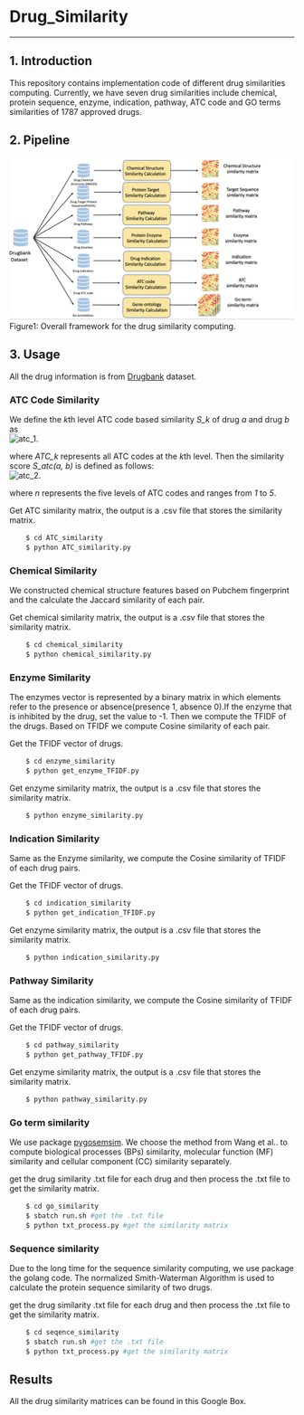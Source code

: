 # Drug_Similarity
------------------
## 1. Introduction
This repository contains implementation code of different drug similarities computing. Currently, we have seven drug similarities include chemical, protein sequence, enzyme, indication, pathway, ATC code and GO terms similarities of 1787 approved drugs.

## 2. Pipeline

![alt text](pipeline.png "Pipeline")
Figure1: Overall framework for the drug similarity computing.
## 3. Usage
All the drug information is from [Drugbank](https://www.drugbank.ca) dataset. 
### ATC Code Similarity 
We define the *k*th level ATC code based similarity *S_k* of drug *a* and drug *b* as      
![atc_1](https://latex.codecogs.com/svg.image?S_k(a,b)=\frac{ATC_k(a)\cap&space;ATC_k(b)}{ATC_k(a)\cup&space;ATC_k(b)}). 

where *ATC_k* represents all ATC codes at the *k*th level. Then the similarity score *S_atc(a, b)* is defined as follows:  
![atc_2](https://latex.codecogs.com/svg.image?S_{atc}(a,b)=\frac{\sum\limits_{k=1}^{n}S_k(a,b)}{n}&space;). 

where *n* represents the five levels of ATC codes and ranges from *1* to *5*.   

Get ATC similarity matrix, the output is a .csv file that stores the similarity matrix.   
```sh
    $ cd ATC_similarity
    $ python ATC_similarity.py
```

### Chemical Similarity
We constructed chemical structure features based on Pubchem fingerprint and the calculate the Jaccard similarity of each pair.

Get chemical similarity matrix, the output is a .csv file that stores the similarity matrix.   
```sh
    $ cd chemical_similarity
    $ python chemical_similarity.py
```

### Enzyme Similarity
The enzymes vector is represented by a binary matrix in which elements refer to the presence or absence(presence 1, absence 0).If the enzyme that is inhibited by the drug, set the value to -1. Then we compute the TFIDF of the drugs. Based on TFIDF we compute Cosine similarity of each pair.

Get the TFIDF vector of drugs. 
```sh
    $ cd enzyme_similarity
    $ python get_enzyme_TFIDF.py
```
Get enzyme similarity matrix, the output is a .csv file that stores the similarity matrix.   
```sh
    $ python enzyme_similarity.py
```


### Indication Similarity
Same as the Enzyme similarity, we compute the Cosine similarity of TFIDF of each drug pairs.

Get the TFIDF vector of drugs. 
```sh
    $ cd indication_similarity
    $ python get_indication_TFIDF.py
```
Get enzyme similarity matrix, the output is a .csv file that stores the similarity matrix.   
```sh
    $ python indication_similarity.py
```


### Pathway Similarity
Same as the indication similarity, we compute the Cosine similarity of TFIDF of each drug pairs.

Get the TFIDF vector of drugs. 
```sh
    $ cd pathway_similarity
    $ python get_pathway_TFIDF.py
```
Get enzyme similarity matrix, the output is a .csv file that stores the similarity matrix.   
```sh
    $ python pathway_similarity.py
```


### Go term similarity
We use package [pygosemsim](https://github.com/mojaie/pygosemsim). We choose the method from Wang et al.. to compute biological processes (BPs) similarity, molecular function (MF) similarity and cellular component (CC) similarity separately.

get the drug similarity .txt file for each drug and then process the .txt file to get the similarity matrix.
```sh
    $ cd go_similarity
    $ sbatch run.sh #get the .txt file
    $ python txt_process.py #get the similarity matrix
```


### Sequence similarity
Due to the long time for the sequence similarity computing, we use package the golang code. The normalized Smith-Waterman Algorithm is used to calculate the protein sequence similarity of two drugs.  

get the drug similarity .txt file for each drug and then process the .txt file to get the similarity matrix.
```sh
    $ cd seqence_similarity
    $ sbatch run.sh #get the .txt file
    $ python txt_process.py #get the similarity matrix
```

## Results

All the drug similarity matrices can be found in this Google Box.
